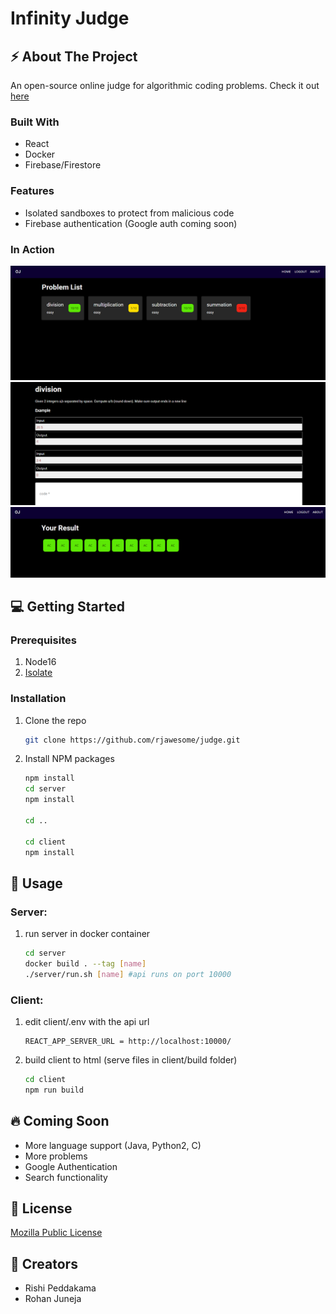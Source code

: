 # Infinity Judge

## ⚡ About The Project

An open-source online judge for algorithmic coding problems.
Check it out [here](https://judge.rohanj.dev/)

### Built With

- React
- Docker
- Firebase/Firestore

### Features

- Isolated sandboxes to protect from malicious code
- Firebase authentication (Google auth coming soon)

### In Action

<img src="./static/home.png">
<img src="./static/problem.png">
<img src="./static/result.png">

## 💻 Getting Started

### Prerequisites

1. Node16
2. [Isolate](https://github.com/ioi/isolate)

### Installation

1. Clone the repo
   ```sh
   git clone https://github.com/rjawesome/judge.git
   ```
2. Install NPM packages

   ```sh
   npm install
   cd server
   npm install

   cd ..

   cd client
   npm install
   ```

## 🚀 Usage

### Server:

1. run server in docker container
   ```sh
   cd server
   docker build . --tag [name]
   ./server/run.sh [name] #api runs on port 10000
   ```

### Client:

1. edit client/.env with the api url
   ```
   REACT_APP_SERVER_URL = http://localhost:10000/
   ```

2. build client to html (serve files in client/build folder)
   ```sh
   cd client
   npm run build
   ```

## 🔥 Coming Soon

- More language support (Java, Python2, C)
- More problems
- Google Authentication
- Search functionality

## 📢 License

[Mozilla Public License](https://github.com/rjawesome/judge/blob/master/LICENSE)

## 💯 Creators

- Rishi Peddakama
- Rohan Juneja
